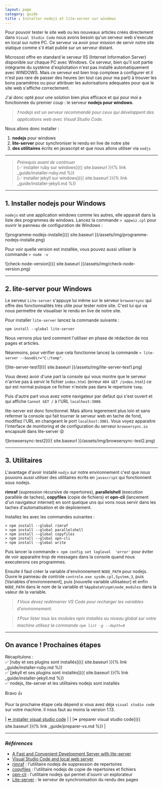 ```yaml
---
layout: page 
category: guide
title : Installer nodejs et lite-server sur windows
---
```

Pour pouvoir tester le site web ou les nouveaux articles créés directement dans `Visual Studio Code` nous avons besoin qu'un serveur web s'execute en local sur notre PC. Ce serveur va avoir pour mission de servir notre site statique comme s'il était publié sur un serveur distant.

Microsost offre en standard le serveur IIS (Internet Information Server) disponible sur chaque PC avec Windows. Ce serveur, bien qu'il soit partie intégrante du système d'exploitation n'est pas installé automatiquement avec WINDOWS. Mais ce serveur est bien trop complexe à configurer et il n'est pas rare de passer des heures (en tout cas pour ma part) à trouver les bons paramètres ou pour attribuer les autorisations adequates pour que le site web s'affiche correctement.

J'ai donc opté pour une solution bien plus efficace et qui pour moi a fonctionnée du premier coup : le serveur **nodejs pour windows**.

> _:exclamation: nodejs est un serveur recommandé pour ceux qui développent des applications web avec Visual Studio Code._

Nous allons donc installer :  
1. **nodejs** pour windows
2. **lite-server** pour synchroniser le rendu en live de notre site
3. **des utilitaires** écrits en javascript et que nous allons utiliser via `nodjs`

---

> _Prérequis avant de continuer_  
> [:white_check_mark: installer ruby sur windows]({{ site.baseurl }}{% link _guide/installer-ruby.md %})  
> [:white_check_mark: installer jekyll sur windows]({{ site.baseurl }}{% link _guide/installer-jekyll.md %})

---

## 1. Installer nodejs pour Windows

`nodejs` est une application windows comme les autres, elle apparait dans la liste des programmes de windows. Lancez la commande `> appwiz.cpl` pour ouvrir le panneau de configuration de Windows :

![programme-nodejs-installe]({{ site.baseurl }}/assets/img/programme-nodejs-installe.png)

Pour voir quelle version est installée, vous pouvez aussi utiliser la commande `> node -v`

![check-node-version]({{ site.baseurl }}/assets/img/check-node-version.png)

---

## 2. lite-server pour Windows

Le serveur `Lite-server` s'appuye lui même sur le serveur `browsersync` qui offre des fonctionnalités très utile pour tester notre site. C'est lui qui va nous permettre de visualiser le rendu en live de notre site.

Pour installer `lite-server` lancez la commande suivante :

```shell
npm install --global lite-server
```

Nous verrons plus tard comment l'utiliser en phase de rédaction de nos pages et articles.

Néanmoins, pour vérifier que cela fonctionne lancez la commande `> lite-server --baseDir="C:/temp"`.

![lite-server-test1]({{ site.baseurl }}/assets/img/lite-server-test1.png)

Vous devez avoir d'une part la console qui vous montre que le serveur n'arrive pas à servir le fichier `index.html` (erreur `404 GET /index.html`) ce qui est normal puisque ce fichier n'existe pas dans le repertoire `temp`.

Puis d'autre part vous avez votre navigateur par defaut qui s'est ouvert et qui affiche `Cannot GET /` à l'URL `localhost:3000`.

lite-server est donc fonctionnel. Mais allons legerement plus loin et sans refermer la console qui fait tourner le serveur web en tache de fond, modifiez l'URL en changeant le port `localhost:3001`. Vous voyez apparaitre l'interface de monitoring et de configuration du serveur `browsersync.io` encapsulé dans lite-server :open_mouth:

![browsersync-test2]({{ site.baseurl }}/assets/img/browsersync-test2.png)

---

## 3. Utilitaires

L'avantage d'avoir installé `nodjs` sur notre environnement c'est que nous pouvons aussi utiliser des utilitaires écrits en `javascript` qui fonctionnent sous nodejs.

**rimraf** (supression récursive de repertoires), **parallelshell** (execution parallèle de taches), **copyfiles** (copie de fichiers) et **opn-cli** (lancement d'un navigateur internet) en sont quelque uns qui vons nous servir dans les taches d'automatisation et de deploiement.

Installez les avec les commandes suivantes :

```shell
> npm install --global rimraf
> npm install --global parallelshell
> npm install --global copyfiles
> npm install --global opn-cli
> npm install --global write
```

Puis lancer la commande `> npm config set loglevel  'error'` pour éviter de voir apparaitre trop de messages dans la console quand nous executerons ces programmes.

Ensuite il faut créer la variable d'environnement `NODE_PATH` pour nodejs. Ouvre le panneau de controle `controle.exe sysdm.cpl,System,3`, puis [Variables d'environnement], puis [nouvelle variable utilisateur] et enfin `NODE_PATH` dans le nom de la variable et `%AppData%\npm\node_modules` dans la valeur de la variable.

> _:exclamation: Vous devez redémarrer VS Code pour recharger les variables d'environnement._

> _:exclamation: Pour lister tous les modules npm installés au niveau global sur votre machine utilisez la commande `npm list -g --depth=0`_

---

## On avance ! Prochaines étapes

Récapitulons :  
:white_check_mark: [ruby et ses plugins sont installés]({{ site.baseurl }}{% link _guide/installer-ruby.md %})  
:white_check_mark: [jekyll et ses plugins sont installés]({{ site.baseurl }}{% link _guide/installer-jekyll.md %})  
:white_check_mark: nodejs, lite-server et les utilitaires nodejs sont installés

Bravo :+1:

Pour la prochaine étape cela dépend si vous avez déja `visual studio code` sur votre machine. Il nous faut au moins la version 1.13.

| [:fast_forward: installer visual studio code](https://code.visualstudio.com/) |
| [:fast_forward: preparer visual studio code]({{ site.baseurl }}{% link _guide/preparer-vs.md %}) |

---

### _Références_

- [A Fast and Convenient Development Server with lite-server](https://scotch.io/bar-talk/a-fast-and-convenient-development-server-with-lite-server)
- [Visual Studio Code and local web server](https://weblogs.asp.net/lduveau/visual-studio-code-and-local-web-server)
- [rimraf](https://www.npmjs.com/package/rimraf) : l'utilitaire nodejs de suppression de repertoires
- [copyfiles](https://www.npmjs.com/package/copyfiles) : l'utilitaire nodejs de copie de repertoires et fichiers
- [opn-cli](https://github.com/sindresorhus/opn-cli) : l'utilitaire nodejs qui permet d'ouvrir un explorateur
- [Lite-server](https://www.npmjs.com/package/lite-server) : le serveur de synchronisation du rendu des pages
